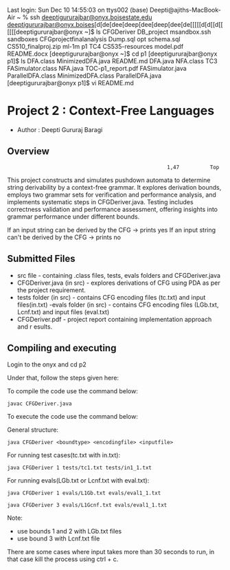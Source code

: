 Last login: Sun Dec 10 14:55:03 on ttys002
(base) Deepti@ajiths-MacBook-Air ~ % ssh deeptigururajbar@onyx.boisestate.edu
deeptigururajbar@onyx.boises[d[de[dee[deep[dee[deep[dee[de[[[[[d[d[[d[[[[[[deeptigururajbar@onyx ~]$ ls
CFGDeriver               DB_project  msandbox.ssh  sandboxes
CFGprojectfinalanalysis  Dump.sql    opt           schema.sql
CS510_finalproj.zip      ml-1m       p1            TC4
CS535-resources          model.pdf   README.docx
[deeptigururajbar@onyx ~]$ cd p1
[deeptigururajbar@onyx p1]$ ls
DFA.class           MinimizedDFA.java  README.md
DFA.java            NFA.class          TC3
FASimulator.class   NFA.java           TOC-p1_report.pdf
FASimulator.java    ParallelDFA.class
MinimizedDFA.class  ParallelDFA.java
[deeptigururajbar@onyx p1]$ vi README.md







# Project 2 : Context-Free Languages

* Author : Deepti Gururaj Baragi

## Overview
                                                        1,47          Top
This project constructs and simulates pushdown automata to determine string derivability by a context-free grammar. It explores derivation bounds, employs two grammar sets for verification and performance analysis, and implements systematic steps in CFGDeriver.java. Testing includes correctness validation and performance assessment, offering insights into grammar performance under different bounds.

If an input string can be derived by the CFG -> prints yes
If an input string can't be derived by the CFG -> prints no 

## Submitted Files

- src file - containing .class files, tests, evals folders and CFGDeriver.java
- CFGDeriver.java (in src) - explores derivations of CFG using PDA as per the project requirement.
- tests folder (in src) - contains CFG encoding files (tc.txt) and input files(in.txt)
-evals folder (in src) - contains CFG encoding files (LGb.txt, Lcnf.txt) and input files (eval.txt)
- CFGDeriver.pdf - project report containing implementation approach and r
esults.

## Compiling and executing

Login to the onyx and cd p2
 
Under that, follow the steps given here:

To compile the code use the command below:

```
javac CFGDeriver.java

```

To execute the code use the command below:

General structure:

```
java CFGDeriver <boundtype> <encodingfile> <inputfile> 

```

For running test cases(tc.txt with in.txt):

```
java CFGDeriver 1 tests/tc1.txt tests/in1_1.txt

```

For running evals(LGb.txt or Lcnf.txt with  eval.txt):

```
java CFGDeriver 1 evals/L1Gb.txt evals/eval1_1.txt

```

```
java CFGDeriver 3 evals/L1Gcnf.txt evals/eval1_1.txt

```
Note:
-  use bounds 1 and 2 with LGb.txt files
- use bound 3 with Lcnf.txt file
   
There are some cases where input takes more than 30 seconds to run, in that case kill the process using ctrl + c.
